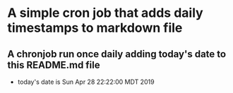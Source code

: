 A simple cron job that adds daily timestamps to markdown file
============================================================
## A chronjob run once daily adding today's date to this README.md file
* today's date is Sun Apr 28 22:22:00 MDT 2019
